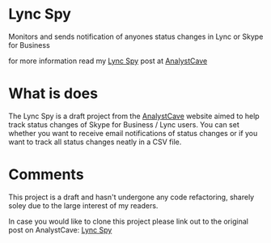 # Lync Spy
Monitors and sends notification of anyones status changes in Lync or Skype for Business

for more information read my [Lync Spy](http://analystcave.com/lync-lync-spy-monitor-get-notified-anyones-status-changes/) post at [AnalystCave](http://analystcave.com/)

# What is does
The Lync Spy is a draft project from the [AnalystCave](http://analystcave.com/) website aimed to help track status changes of Skype for Business / Lync users. You can set whether you want to receive email notifications of status changes or if you want to track all status changes neatly in a CSV file.

# Comments
This project is a draft and hasn't undergone any code refactoring, sharely soley due to the large interest of my readers.

In case you would like to clone this project please link out to the original post on AnalystCave: [Lync Spy](http://analystcave.com/lync-lync-spy-monitor-get-notified-anyones-status-changes/)
